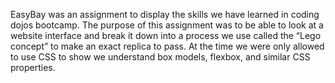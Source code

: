 EasyBay was an assignment to display the skills we have learned in coding dojos bootcamp. The purpose of this assignment was to be able to look at a website interface and break it down into a process we use called the “Lego concept” to make an exact replica to pass. At the time we were only allowed to use CSS to show we understand box models, flexbox, and similar CSS properties.
